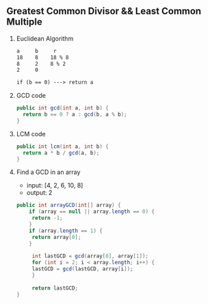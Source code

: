 ## Greatest Common Divisor && Least Common Multiple

1. Euclidean Algorithm

   ```markdown
   a     b     r
   18    8    18 % 8
   8     2    8 % 2
   2     0
   
   if (b == 0) ---> return a
   ```

2. GCD code

   ```java
   public int gcd(int a, int b) {
     return b == 0 ? a : gcd(b, a % b);
   }
   ```

3. LCM code

   ```java
   public int lcm(int a, int b) {
     return a * b / gcd(a, b);
   }
   ```

4. Find a GCD in an array

   - input: [4, 2, 6, 10, 8]
   - output: 2

   ```java
   public int arrayGCD(int[] array) {
       if (array == null || array.length == 0) {
       	return -1;
       }
       if (array.length == 1) {
       	return array[0];
       }
       
     	int lastGCD = gcd(array[0], array[1]);
     	for (int i = 2; i < array.length; i++) {
       	lastGCD = gcd(lastGCD, array[i]);
     	}
     
     	return lastGCD;
   }
   ```

   